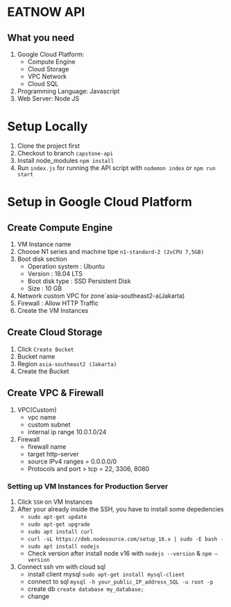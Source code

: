 # EATNOW API

## What you need

1. Google Cloud Platform:
   - Compute Engine
   - Cloud Storage
   - VPC Network
   - Cloud SQL
2. Programming Language: Javascript
3. Web Server: Node JS

# Setup Locally

1. Clone the project first
2. Checkout to branch `capstone-api`
3. Install node_modules `npm install`
4. Run `index.js` for running the API script with `nodemon index` or `npm run start`

# Setup in Google Cloud Platform

## Create Compute Engine

1. VM Instance name
2. Choose N1 series and machine tipe `n1-standard-2 (2vCPU 7,5GB)`
3. Boot disk section
   - Operation system : Ubuntu
   - Version : 18.04 LTS
   - Boot disk type : SSD Persistent Disk
   - Size : 10 GB
4. Network custom VPC for zone`asia-southeast2-a(Jakarta)
5. Firewall : Allow HTTP Traffic
6. Create the VM Instances

## Create Cloud Storage

1. Click `Create Bucket`
2. Bucket name
3. Region `asia-southeast2 (Jakarta)`
4. Create the Bucket

## Create VPC & Firewall

1. VPC(Custom)
   - vpc name
   - custom subnet
   - internal ip range 10.0.1.0/24
2. Firewall
   - firewall name
   - target http-server
   - source IPv4 ranges = 0.0.0.0/0
   - Protocols and port > tcp = 22, 3306, 8080

### Setting up VM Instances for Production Server

1. Click `SSH` on VM Instances
2. After your already inside the SSH, you have to install some depedencies
   - `sudo apt-get update`
   - `sudo apt-get upgrade`
   - `sudo apt install curl`
   - `curl -sL https://deb.nodesource.com/setup_16.x | sudo -E bash -`
   - `sudo apt install nodejs`
   - Check version after install node v16 with `nodejs --version` & `npm –version`
3. Connect ssh vm with cloud sql
   - install client mysql `sudo apt-get install mysql-client`
   - connect to sql `mysql -h your_public_IP_address_SQL -u root -p`
   - create db `create database my_database;`
   - change
